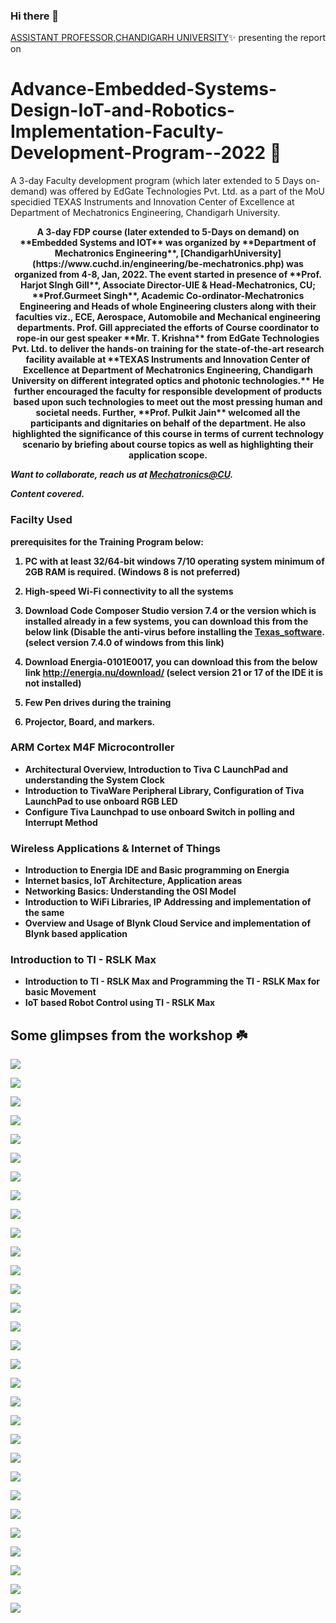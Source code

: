 ### Hi there 👋 
[ASSISTANT PROFESSOR,CHANDIGARH UNIVERSITY](https://github.com/ChandigarhUniv)✨ presenting the report on 

# Advance-Embedded-Systems-Design-IoT-and-Robotics-Implementation-Faculty-Development-Program--2022 🚀 
A 3-day Faculty development program (which later extended to 5 Days on-demand) was offered by EdGate Technologies Pvt. Ltd. as a part of the MoU specidied TEXAS Instruments and Innovation Center of Excellence at Department of Mechatronics Engineering, Chandigarh University.

<p align="center" style="margin-top:10px">
<b>
A 3-day FDP course (later extended to 5-Days on demand) on **Embedded Systems and IOT** was organized by **Department of Mechatronics Engineering**, [ChandigarhUniversity](https://www.cuchd.in/engineering/be-mechatronics.php) was organized from 4-8, Jan, 2022. The event started in presence of **Prof. Harjot SIngh Gill**, Associate Director-UIE & Head-Mechatronics, CU; **Prof.Gurmeet Singh**, Academic Co-ordinator-Mechatronics Engineering and Heads of whole Engineering clusters along with their faculties viz., ECE, Aerospace, Automobile and Mechanical engineering departments. Prof. Gill appreciated the efforts of Course coordinator to rope-in our gest speaker **Mr. T. Krishna** from EdGate Technologies Pvt. Ltd. to deliver the hands-on training for the state-of-the-art research facility available at **TEXAS Instruments and Innovation Center of Excellence at Department of Mechatronics Engineering, Chandigarh University   on different integrated optics and photonic technologies.** He further encouraged the faculty for responsible development of products based upon such technologies to meet out the most pressing human and societal needs. Further, **Prof. Pulkit Jain** welcomed all the participants and dignitaries on behalf of the department. He also highlighted the significance of this course in terms of current technology scenario by briefing about course topics as well as highlighting their application scope.

<i>Want to collaborate, reach us at [Mechatronics@CU](hod.mechatronics@cumail.in).</i>

<i>Content covered.</i>

### Facilty Used
   **prerequisites for the Training Program below:**

1. PC with at least 32/64-bit windows 7/10 operating system minimum of 2GB RAM is required. (Windows 8 is not preferred)

2. High-speed Wi-Fi connectivity to all the systems

3.  Download Code Composer Studio version 7.4 or the version which is installed already in a few systems, you can download this from the below link (Disable the anti-virus before installing the [Texas_software](https://software-dl.ti.com/ccs/esd/documents/ccs_downloads.html). (select version 7.4.0 of windows from this link)

4. Download Energia-0101E0017, you can download this from the below link
http://energia.nu/download/ (select version 21 or 17 of the IDE it is not installed)

5. Few Pen drives during the training

6. Projector, Board, and markers.

### ARM Cortex M4F Microcontroller
  - Architectural Overview, Introduction to Tiva C LaunchPad and
understanding the System Clock
  - Introduction to TivaWare Peripheral Library, Configuration of Tiva
LaunchPad to use onboard RGB LED
  - Configure Tiva Launchpad to use onboard Switch in polling and Interrupt
Method

### Wireless Applications & Internet of Things
  - Introduction to Energia IDE and Basic programming on Energia
  - Internet basics, IoT Architecture, Application areas
  - Networking Basics: Understanding the OSI Model
  - Introduction to WiFi Libraries, IP Addressing and implementation of the
same
  - Overview and Usage of Blynk Cloud Service and implementation of Blynk
based application

### Introduction to TI - RSLK Max
- Introduction to TI - RSLK Max and Programming the TI - RSLK Max for basic
Movement
- IoT based Robot Control using TI - RSLK Max
</p>
 
## Some glimpses from the workshop ☘️

![](https://github.com/ChandigarhUniv/Robotics4Mechatrons_-CU/blob/main/GALLERY/EGATE-TEXAS-FDP/FDP22_%20(1).jpg)

![](https://github.com/ChandigarhUniv/Robotics4Mechatrons_-CU/blob/main/GALLERY/EGATE-TEXAS-FDP/FDP22_%20(2).jpg)
  
![](https://github.com/ChandigarhUniv/Robotics4Mechatrons_-CU/blob/main/GALLERY/EGATE-TEXAS-FDP/FDP22_%20(3).jpg)
  
![](https://github.com/ChandigarhUniv/Robotics4Mechatrons_-CU/blob/main/GALLERY/EGATE-TEXAS-FDP/FDP22_%20(4).jpg)
  
![](https://github.com/ChandigarhUniv/Robotics4Mechatrons_-CU/blob/main/GALLERY/EGATE-TEXAS-FDP/FDP22_%20(5).jpg)
  
![](https://github.com/ChandigarhUniv/Robotics4Mechatrons_-CU/blob/main/GALLERY/EGATE-TEXAS-FDP/FDP22_%20(6).jpg)
  
![](https://github.com/ChandigarhUniv/Robotics4Mechatrons_-CU/blob/main/GALLERY/EGATE-TEXAS-FDP/FDP22_%20(7).jpg)
  
![](https://github.com/ChandigarhUniv/Robotics4Mechatrons_-CU/blob/main/GALLERY/EGATE-TEXAS-FDP/FDP22_%20(8).jpg)
  
![](https://github.com/ChandigarhUniv/Robotics4Mechatrons_-CU/blob/main/GALLERY/EGATE-TEXAS-FDP/FDP22_%20(9).jpg)
  
![](https://github.com/ChandigarhUniv/Robotics4Mechatrons_-CU/blob/main/GALLERY/EGATE-TEXAS-FDP/FDP22_%20(10).jpg)
  
![](https://github.com/ChandigarhUniv/Robotics4Mechatrons_-CU/blob/main/GALLERY/EGATE-TEXAS-FDP/FDP22_%20(11).jpg)

![](https://github.com/ChandigarhUniv/Robotics4Mechatrons_-CU/blob/main/GALLERY/EGATE-TEXAS-FDP/FDP22_%20(12).jpg)
  
![](https://github.com/ChandigarhUniv/Robotics4Mechatrons_-CU/blob/main/GALLERY/EGATE-TEXAS-FDP/FDP22_%20(13).jpg)
  
![](https://github.com/ChandigarhUniv/Robotics4Mechatrons_-CU/blob/main/GALLERY/EGATE-TEXAS-FDP/FDP22_%20(14).jpg)
  
![](https://github.com/ChandigarhUniv/Robotics4Mechatrons_-CU/blob/main/GALLERY/EGATE-TEXAS-FDP/FDP22_%20(15).jpg)
  
![](https://github.com/ChandigarhUniv/Robotics4Mechatrons_-CU/blob/main/GALLERY/EGATE-TEXAS-FDP/FDP22_%20(16).jpg)
  
![](https://github.com/ChandigarhUniv/Robotics4Mechatrons_-CU/blob/main/GALLERY/EGATE-TEXAS-FDP/FDP22_%20(17).jpg)
  
![](https://github.com/ChandigarhUniv/Robotics4Mechatrons_-CU/blob/main/GALLERY/EGATE-TEXAS-FDP/FDP22_%20(18).jpg)
  
![](https://github.com/ChandigarhUniv/Robotics4Mechatrons_-CU/blob/main/GALLERY/EGATE-TEXAS-FDP/FDP22_%20(19).jpg)
  
![](https://github.com/ChandigarhUniv/Robotics4Mechatrons_-CU/blob/main/GALLERY/EGATE-TEXAS-FDP/FDP22_%20(20).jpg)
  
![](https://github.com/ChandigarhUniv/Robotics4Mechatrons_-CU/blob/main/GALLERY/EGATE-TEXAS-FDP/FDP22_%20(21).jpg)

![](https://github.com/ChandigarhUniv/Robotics4Mechatrons_-CU/blob/main/GALLERY/EGATE-TEXAS-FDP/FDP22_%20(22).jpg)
  
![](https://github.com/ChandigarhUniv/Robotics4Mechatrons_-CU/blob/main/GALLERY/EGATE-TEXAS-FDP/FDP22_%20(23).jpg)
  
![](https://github.com/ChandigarhUniv/Robotics4Mechatrons_-CU/blob/main/GALLERY/EGATE-TEXAS-FDP/FDP22_%20(24).jpg)
  
![](https://github.com/ChandigarhUniv/Robotics4Mechatrons_-CU/blob/main/GALLERY/EGATE-TEXAS-FDP/FDP22_%20(25).jpg)
  
![](https://github.com/ChandigarhUniv/Robotics4Mechatrons_-CU/blob/main/GALLERY/EGATE-TEXAS-FDP/FDP22_%20(26).jpg)
  
![](https://github.com/ChandigarhUniv/Robotics4Mechatrons_-CU/blob/main/GALLERY/EGATE-TEXAS-FDP/FDP22_%20(27).jpg)
  
![](https://github.com/ChandigarhUniv/Robotics4Mechatrons_-CU/blob/main/GALLERY/EGATE-TEXAS-FDP/FDP22_%20(28).jpg)
  
![](https://github.com/ChandigarhUniv/Robotics4Mechatrons_-CU/blob/main/GALLERY/EGATE-TEXAS-FDP/FDP22_%20(29).jpg)
  
![](https://github.com/ChandigarhUniv/Robotics4Mechatrons_-CU/blob/main/GALLERY/EGATE-TEXAS-FDP/FDP22_%20(30).jpg)
